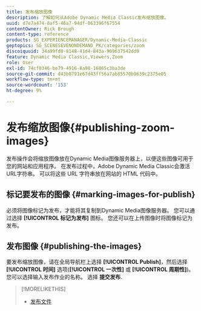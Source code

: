 ```yaml
---
title: 发布缩放图像
description: 了解如何从Adobe Dynamic Media Classic发布缩放图像。
uuid: d7e7a474-8af5-46a7-94df-063396f67554
contentOwner: Rick Brough
content-type: reference
products: SG_EXPERIENCEMANAGER/Dynamic-Media-Classic
geptopics: SG_SCENESEVENONDEMAND_PK/categories/zoom
discoiquuid: 34a99fd0-8148-41d4-843a-909637542dd9
feature: Dynamic Media Classic,Viewers,Zoom
role: User
exl-id: 74cf0346-be79-4916-8a98-16865c3ba3de
source-git-commit: d43b0791e67d43ff56a7ab85570b9639c2375e05
workflow-type: tm+mt
source-wordcount: '153'
ht-degree: 9%

---
```


# 发布缩放图像{#publishing-zoom-images}

发布操作会将缩放图像放在Dynamic Media图像服务器上，以便这些图像可用于您的网站和应用程序。 在发布过程中，Adobe Dynamic Media Classic会激活URL字符串。 可以将这些 URL 字符串放在网站的 HTML 代码中。

## 标记要发布的图像 {#marking-images-for-publish}

必须将图像标记为发布，才能将其复制到Dynamic Media图像服务器。 您可以通过选择 **[!UICONTROL 标记为发布]** 图标。 您还可以在上传图像时将图像标记为发布。

## 发布图像 {#publishing-the-images}

要发布缩放图像，请在全局导航栏上选择 **[!UICONTROL Publish]**，然后选择 **[!UICONTROL 时间]** 选项(**[!UICONTROL 一次性]** 或 **[!UICONTROL 周期性]**)。 您可以选择输入发布作业的名称。 选择 **提交发布**.

>[!MORELIKETHIS]
>
>* [发布文件](publishing-files.md#publishing_files)

